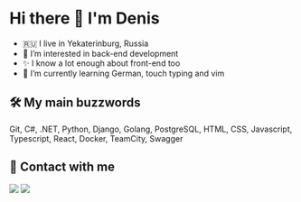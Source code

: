 # Hi there 👋  I'm Denis
- 🇷🇺 I live in Yekaterinburg, Russia
- 👀 I’m interested in back-end development
- ✨ I know a lot enough about front-end too
- 🌱 I’m currently learning German, touch typing and vim  

## 🛠️ My main buzzwords

Git, C#, .NET, Python, Django, Golang, PostgreSQL, HTML, CSS, Javascript, Typescript, React, Docker, TeamCity, Swagger

## 🤝 Contact with me

[![](https://img.shields.io/badge/-obkashlim.voprosik%40gmail.com-red?style=for-the-badge)](mailto:obkashlim.voprosik@gmail.com) [![](https://img.shields.io/badge/-Denis%20Volkov-blue?style=for-the-badge&logo=linkedin)](https://linkedin.com/in/denchick)
